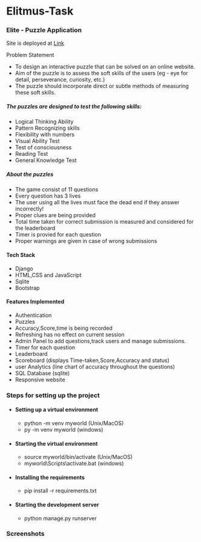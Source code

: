 # Elitmus-Task

<h3>Elite - Puzzle Application</h3>
<p>Site is deployed at <a href = "https://darshan9405.pythonanywhere.com">Link</a></p>
<div>
  <p>Problem Statement</p>
  <ul>
    <li>To design an interactive puzzle that can be solved on an online website.</li>
    <li>Aim of the puzzle is to assess the soft skills of the users (eg - eye for detail, perseverance, curiosity, etc.)</li>
    <li>The puzzle should incorporate direct or subtle methods of measuring these soft skills.</li>
  </ul>
</div>

<div>
  <h5>The puzzles are designed to test the following skills:</h5>
  <ul>
    <li>Logical Thinking Ability</li>
    <li>Pattern Recognizing skills</li>
    <li>Flexibility with numbers</li>
    <li>Visual Ability Test</li>
    <li>Test of consciousness</li>
    <li>Reading Test</li>
    <li>General Knowledge Test</li>
  </ul>
</div>

<div>
  <h5>About the puzzles</h5>
  <ul>
    <li>The game consist of 11 questions</li>
    <li>Every question has 3 lives</li>
    <li>The user using all the lives must face the dead end if they answer incorrectly!</li>
    <li>Proper clues are being provided</li>
    <li>Total time taken for correct submission is measured and considered for the leaderboard</li>
    <li>Timer is provied for each question</li>
    <li>Proper warnings are given in case of wrong submissions</li>
  </ul>
</div>

<div>
  <h4>Tech Stack</h4>
  <ul>
    <li>Django</li>
    <li>HTML,CSS and JavaScript</li>
    <li>Sqlite</li>
    <li>Bootstrap</li>
  </ul>
</div>

<div>
  <h4>Features Implemented</h4>
  <ul>
    <li>Authentication</li>
    <li>Puzzles</li>
    <li>Accuracy,Score,time is being recorded</li>
    <li>Refreshing has no effect on current session</li>
    <li>Admin Panel to add questions,track users and manage submissions.</li>
    <li>Timer for each question</li>
    <li>Leaderboard</li>
    <li>Scoreboard (displays Time-taken,Score,Accuracy and status)</li>
    <li>user Analytics (line chart of accuracy throughout the questions)</li>
    <li>SQL Database (sqlite)</li>
    <li>Responsive website</li>
  </ul>
</div>

<div>
  <h3>Steps for setting up the project</h3>
  <ul>
    <li>
      <h4>Setting up a virtual environment</h4>
      <ul>
      <li>
        python -m venv myworld (Unix/MacOS)
      </li>
      <li>
        py -m venv myworld (windows)
      </li>
      </ul>
    </li>
    <li>
      <h4>Starting the virtual environment</h4>
      <ul>
       <li>
        source myworld/bin/activate (Unix/MacOS)
      </li>
      <li>
        myworld\Scripts\activate.bat (windows)
      </li>
      </ul>
    </li>
    <li>
      <h4>Installing the requirements</h4>
      <ul>
        <li>pip install -r requirements.txt</li>
      </ul>
    </li>
    <li>
      <h4>Starting the development server</h4>
      <ul>
        <li>python manage.py runserver</li>
      </ul>
    </li>
  </ul>
</div>
<div>
  <h3>Screenshots</h3>
  <img></img>
</div>
